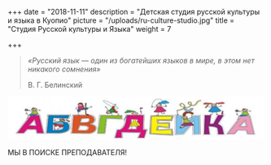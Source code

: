 +++
date = "2018-11-11"
description = "Детская студия русской культуры и языка в Куопио"
picture = "/uploads/ru-culture-studio.jpg"
title = "Студия Русской культуры и Языка"
weight = 7

+++
> _«Русский язык — один из богатейших языков в мире, в этом нет никакого сомнения»_
>
> В. Г. Белинский

![](/uploads/ru-culture-studio-logo.png)

МЫ В ПОИСКЕ ПРЕПОДАВАТЕЛЯ! 